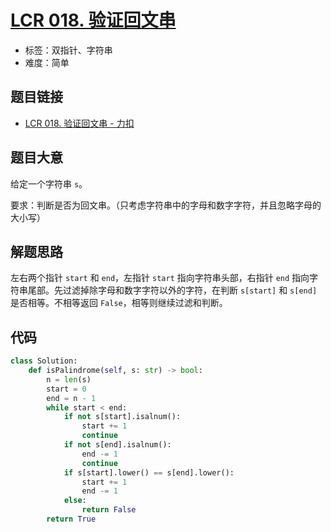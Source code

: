 # [LCR 018. 验证回文串](https://leetcode.cn/problems/XltzEq/)

- 标签：双指针、字符串
- 难度：简单

## 题目链接

- [LCR 018. 验证回文串 - 力扣](https://leetcode.cn/problems/XltzEq/)

## 题目大意

给定一个字符串 `s`。

要求：判断是否为回文串。（只考虑字符串中的字母和数字字符，并且忽略字母的大小写）

## 解题思路

左右两个指针 `start` 和 `end`，左指针 `start` 指向字符串头部，右指针 `end` 指向字符串尾部。先过滤掉除字母和数字字符以外的字符，在判断 `s[start]` 和 `s[end]` 是否相等。不相等返回 `False`，相等则继续过滤和判断。

## 代码

```python
class Solution:
    def isPalindrome(self, s: str) -> bool:
        n = len(s)
        start = 0
        end = n - 1
        while start < end:
            if not s[start].isalnum():
                start += 1
                continue
            if not s[end].isalnum():
                end -= 1
                continue
            if s[start].lower() == s[end].lower():
                start += 1
                end -= 1
            else:
                return False
        return True
```

